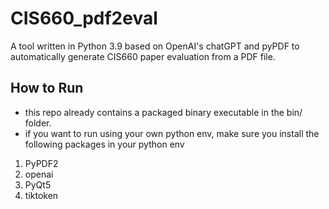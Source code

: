 # CIS660_pdf2eval
A tool written in Python 3.9 based on OpenAI's chatGPT and pyPDF to automatically generate CIS660 paper evaluation from a PDF file.

## How to Run
- this repo already contains a packaged binary executable in the bin/ folder.
- if you want to run using your own python env, make sure you install the following packages in your python env
1. PyPDF2
2. openai
3. PyQt5
4. tiktoken
